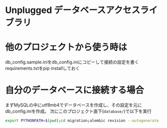 # Unplugged データベースアクセスライブラリ

# 他のプロジェクトから使う時は
db_config.sample.iniをdb_config.iniにコピーして接続の設定を書く
requirements.txtをpip installしておく

# 自分のデータベースに接続する場合

まずMySQLの中にutf8mb4でデータベースを作成し、その設定を元にdb_config.iniを作成。
次にこのプロジェクト直下(`database/`)で以下を実行
```bash
export PYTHONPATH=$(pwd);cd migration;alembic revision --autogenerate -m "update"&&alembic upgrade head;rm alembic/versions/*.py;cd ..
```
